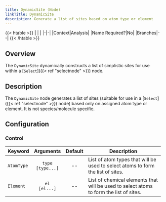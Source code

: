 ```yaml
---
title: DynamicSite (Node)
linkTitle: DynamicSite
description: Generate a list of sites based on atom type or element
---
```


{{< htable >}}
| | |
|-|-|
|Context|Analysis|
|Name Required?|No|
|Branches|--|
{{< /htable >}}

## Overview

The `DynamicSite` dynamically constructs a list of simplistic sites for use within a [`Select`]({{< ref "selectnode" >}}) node.

## Description

The `DynamicSite` node generates a list of sites (suitable for use in a [`Select`]({{< ref "selectnode" >}}) node) based only on assigned atom type or element. It is not species/molecule specific.

## Configuration

### Control

|Keyword|Arguments|Default|Description|
|:------|:--:|:-----:|-----------|
|`AtomType`|`type`<br/>`[type...]`|--|List of atom types that will be used to select atoms to form the list of sites.|
|`Element`|`el`<br/>`[el...]`|--|List of chemical elements that will be used to select atoms to form the list of sites.|

